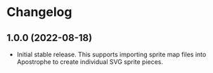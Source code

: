 # Changelog

## 1.0.0 (2022-08-18)

- Initial stable release. This supports importing sprite map files into Apostrophe to create individual SVG sprite pieces.
